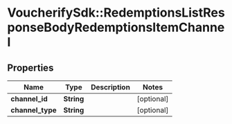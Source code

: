 # VoucherifySdk::RedemptionsListResponseBodyRedemptionsItemChannel

## Properties

| Name | Type | Description | Notes |
| ---- | ---- | ----------- | ----- |
| **channel_id** | **String** |  | [optional] |
| **channel_type** | **String** |  | [optional] |

